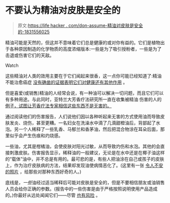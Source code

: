 # 不要认为精油对皮肤是安全的

> 原文:[https://life hacker . com/don-assume-精油对皮肤是安全的-1831556025](https://lifehacker.com/dont-assume-essential-oils-are-safe-for-skin-1831556025)

精油可能是天然的，但这并不意味着它们总是健康的或对你有益的。它们是植物出于各种原因制造的化学物质的高度浓缩版本:一些是为了吸引授粉者，一些是为了击退或伤害它们的天敌。

Watch

这些精油对人类的效用主要在于它们闻起来很香，这一点你可能已经知道了:精油不能治愈癌症 [没有确凿的证据表明它们对健康还有其他作用](https://www.cancer.gov/about-cancer/treatment/cam/patient/aromatherapy-pdq#link/_50) 。

但是喜爱(或销售)精油的人经常会说，有一种油可以解决一切问题，而且它们可以有多种用途。与此同时，亚特兰大芳香疗法研究所一直在收集被精油 伤害的人的 [例子，试图让芳香疗法专家相信这些东西不是无害的。](http://aromatherapyunited.org/injury-reports/injury-reports-2017/)

通过阅读他们的伤害报告，人们说他们因以各种听起来无害的方式使用油而导致皮肤发炎、烧伤，甚至更糟。一名妇女在洗澡水中滴了几滴甜橙油后，背部起了水泡。另一个人稀释了一些乳香、马郁兰和香茅油，然后把混合物涂在耳朵后面，那里似乎会产生伤痕和灼烧感。

一些油，尤其是柑橘油，会使皮肤对阳光过敏，从而导致灼伤和水泡。其他的会直接刺激皮肤。伤害报告显示，稀释油的一般建议，无论是在水中还是在椰子油这样的“载体”油中，并不总是有用的。最可悲的是，有些人把油涂在自己或孩子的皮肤上，作为治疗皮肤病的方法，结果却发现油使病情恶化了。(这里有一张 [令人不安的照片](https://lifehacker.com/here-are-some-of-the-many-ways-essential-oils-can-harm-1822800565) ，给那些对那种东西好奇的人。)

底线是，*一些*油经过适当稀释后可能对皮肤是安全的，但是不要相信朋友或油销售人员会给你正确的参数。(报告中的一些伤害是由于严格按照说明使用产品造成的。)你最好从远处闻闻它们——尽管 [也有风险](https://lifehacker.com/here-are-some-of-the-many-ways-essential-oils-can-harm-1822800565#_ga=2.121777739.1527908250.1546870438-1456718367.1520458611) 。